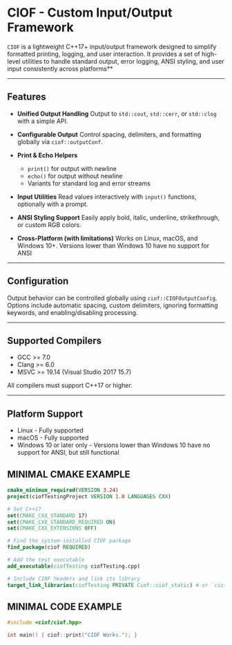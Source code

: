 # CIOF - Custom Input/Output Framework

`CIOF` is a lightweight C++17+ input/output framework designed to simplify formatted printing, logging, and user interaction.
It provides a set of high-level utilities to handle standard output, error logging, ANSI styling, and user input consistently across platforms**

---

## Features

- **Unified Output Handling**
  Output to `std::cout`, `std::cerr`, or `std::clog` with a simple API.

- **Configurable Output**
  Control spacing, delimiters, and formatting globally via `ciof::outputConf`.

- **Print & Echo Helpers**
  - `print()` for output with newline
  - `echo()` for output without newline
  - Variants for standard log and error streams

- **Input Utilities**
  Read values interactively with `input()` functions, optionally with a prompt.

- **ANSI Styling Support**
  Easily apply bold, italic, underline, strikethrough, or custom RGB colors.

- **Cross-Platform (with limitations)**
  Works on Linux, macOS, and Windows 10+.
  Versions lower than Windows 10 have no support for ANSI

---

## Configuration

Output behavior can be controlled globally using `ciof::CIOFOutputConfig`.
Options include automatic spacing, custom delimiters, ignoring formatting keywords, and enabling/disabling processing.

---

## Supported Compilers

- GCC >= 7.0
- Clang >= 6.0
- MSVC >= 19.14 (Visual Studio 2017 15.7)

All compilers must support C++17 or higher.

---

## Platform Support

- Linux - Fully supported
- macOS - Fully supported
- Windows 10 or later only - Versions lower than Windows 10 have no support for ANSI, but still functional

## MINIMAL CMAKE EXAMPLE

```cmake
cmake_minimum_required(VERSION 3.24)
project(ciofTestingProject VERSION 1.0 LANGUAGES CXX)

# Set C++17
set(CMAKE_CXX_STANDARD 17)
set(CMAKE_CXX_STANDARD_REQUIRED ON)
set(CMAKE_CXX_EXTENSIONS OFF)

# Find the system-installed CIOF package
find_package(ciof REQUIRED)

# Add the test executable
add_executable(ciofTesting ciofTesting.cpp)

# Include CIOF headers and link its library
target_link_libraries(ciofTesting PRIVATE Ciof::ciof_static) # or `ciof_shared`
```

## MINIMAL CODE EXAMPLE
```cpp
#include <ciof/ciof.hpp>

int main() { ciof::print("CIOF Works."); }
```


